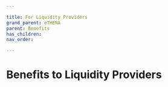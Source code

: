 ```yaml
---

title: For Liquidity Providers
grand_parent: eTHENA
parent: Benefits
has_children:
nav_order:

---
```



# Benefits to Liquidity Providers
